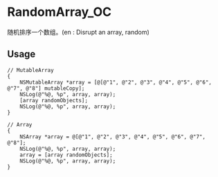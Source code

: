 # RandomArray_OC
随机排序一个数组。(en : Disrupt an array, random)

## Usage
```
// MutableArray
{
	NSMutableArray *array = [@[@"1", @"2", @"3", @"4", @"5", @"6", @"7", @"8"] mutableCopy];
	NSLog(@"%@, %p", array, array);
	[array randomObjects];
	NSLog(@"%@, %p", array, array);
}
	
// Array
{
	NSArray *array = @[@"1", @"2", @"3", @"4", @"5", @"6", @"7", @"8"];
	NSLog(@"%@, %p", array, array);
	array = [array randomObjects];
	NSLog(@"%@, %p", array, array);
}
```